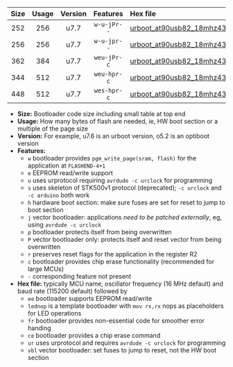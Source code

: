 |Size|Usage|Version|Features|Hex file|
|:-:|:-:|:-:|:-:|:--|
|252|256|u7.7|`w-u-jPr--`|[urboot_at90usb82_18mhz432_38400bps_lednop_ur_vbl.hex](https://raw.githubusercontent.com/stefanrueger/urboot.hex/main/mcus/at90usb82/fcpu_18mhz432/38400_bps/urboot_at90usb82_18mhz432_38400bps_lednop_ur_vbl.hex)|
|256|256|u7.7|`w-u-jpr--`|[urboot_at90usb82_18mhz432_38400bps_lednop_fr_ur_vbl.hex](https://raw.githubusercontent.com/stefanrueger/urboot.hex/main/mcus/at90usb82/fcpu_18mhz432/38400_bps/urboot_at90usb82_18mhz432_38400bps_lednop_fr_ur_vbl.hex)|
|362|384|u7.7|`weu-jPr-c`|[urboot_at90usb82_18mhz432_38400bps_ee_lednop_fr_ce_ur_vbl.hex](https://raw.githubusercontent.com/stefanrueger/urboot.hex/main/mcus/at90usb82/fcpu_18mhz432/38400_bps/urboot_at90usb82_18mhz432_38400bps_ee_lednop_fr_ce_ur_vbl.hex)|
|344|512|u7.7|`weu-hpr-c`|[urboot_at90usb82_18mhz432_38400bps_ee_lednop_fr_ce_ur.hex](https://raw.githubusercontent.com/stefanrueger/urboot.hex/main/mcus/at90usb82/fcpu_18mhz432/38400_bps/urboot_at90usb82_18mhz432_38400bps_ee_lednop_fr_ce_ur.hex)|
|448|512|u7.7|`wes-hpr-c`|[urboot_at90usb82_18mhz432_38400bps_ee_lednop_fr_ce.hex](https://raw.githubusercontent.com/stefanrueger/urboot.hex/main/mcus/at90usb82/fcpu_18mhz432/38400_bps/urboot_at90usb82_18mhz432_38400bps_ee_lednop_fr_ce.hex)|

- **Size:** Bootloader code size including small table at top end
- **Usage:** How many bytes of flash are needed, ie, HW boot section or a multiple of the page size
- **Version:** For example, u7.6 is an urboot version, o5.2 is an optiboot version
- **Features:**
  + `w` bootloader provides `pgm_write_page(sram, flash)` for the application at `FLASHEND-4+1`
  + `e` EEPROM read/write support
  + `u` uses urprotocol requiring `avrdude -c urclock` for programming
  + `s` uses skeleton of STK500v1 protocol (deprecated); `-c urclock` and `-c arduino` both work
  + `h` hardware boot section: make sure fuses are set for reset to jump to boot section
  + `j` vector bootloader: applications *need to be patched externally*, eg, using `avrdude -c urclock`
  + `p` bootloader protects itself from being overwritten
  + `P` vector bootloader only: protects itself and reset vector from being overwritten
  + `r` preserves reset flags for the application in the register R2
  + `c` bootloader provides chip erase functionality (recommended for large MCUs)
  + `-` corresponding feature not present
- **Hex file:** typically MCU name, oscillator frequency (16 MHz default) and baud rate (115200 default) followed by
  + `ee` bootloader supports EEPROM read/write
  + `lednop` is a template bootloader with `mov rx,rx` nops as placeholders for LED operations
  + `fr` bootloader provides non-essential code for smoother error handing
  + `ce` bootloader provides a chip erase command
  + `ur` uses urprotocol and requires `avrdude -c urclock` for programming
  + `vbl` vector bootloader: set fuses to jump to reset, not the HW boot section
